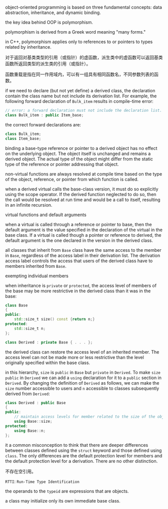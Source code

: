 object-oriented programming is based on three fundamental concepts: data abstraction, inheritance, and dynamic binding.

the key idea behind OOP is polymorphism.

polymorphism is derived from a Greek word meaning "many forms."

in C++, polymorphism applies only to references to or pointers to types related by inheritance.

对于返回对基类类型的引用（或指针）的虚函数，派生类中的虚函数可以返回基类函数所返回类型的派生类的引用（或指针）。

函数重载是指在同一作用域内，可以有一组具有相同函数名，不同参数列表的函数。

if we need to declare (but not yet define) a derived class, the declaration contain the class name but not include its derivation list. For example, the following forward declaration of `Bulk_item` results in compile-time error:

```c++
// error: a forward declaration must not include the declaration list.
class Bulk_item : public Item_base;
```

the correct forward declarations are:

```c++
class Bulk_item;
class Item_base;
```

binding a base-type reference or pointer to a derived object has no effect on the underlying object. The object itself is unchanged and remains a derived object. The actual type of the object might differ from the static type of the reference or pointer addressing that object.

non-virtual functions are always resolved at compile time based on the type of the object, reference, or pointer from which function is called.

when a derived virtual calls the base-class version, it must do so explicitly using the scope operator. If the derived function neglected to do so, then the call would be resolved at run time and would be a call to itself, resulting in an infinite recursion.

virtual functions and default arguments

when a virtual is called through a reference or pointer to base, then the default argument is the value specified in the declaration of the virtual in the base class. If a virtual is called though a pointer or reference to derived, the default argument is the one declared in the version in the derived class.

all classes that inherit from `Base` class have the same access to the member in `Base`, regardless of the access label in their derivation list. The derivation access label controls the access that users of the derived class have to members inherited from `Base`.

exempting individual members

when inheritance is `private` or `protected`, the access level of members of the base may be more restrictive in the derived class than it was in the base:

```c++
class Base
{
public:
    std::size_t size() const {return n;}
protected:
    std::size_t n;
};

class Derived : private Base { . . . };
```

the derived class can restore the access level of an inherited member. The access level can not be made more or less restrictive than the level originally specified within the base class.

in this hierarchy, `size` is `public` in `Base` but `private` in `Derived`. To make `size public` in `Derived` we can add a `using` declaration for it to a `public` section in `Derived`. By changing the definition of `Derived` as follows, we can make the `size` number accessible to users and `n` accessible to classes subsequently derived from `Derived`:

```c++
class Derived : public Base
{
public:
    // maintain access levels for member related to the size of the object
    using Base::size;
protected:
    using Base::n;
};
```

it a common misconception to think that there are deeper differences between classes defined using the `struct` keyword and those defined using `class`. The only differences are the default protection level for members and the default protection level for a derivation. There are no other distinction.

不存在空引用。

`RTTI`: `Run-Time Type Identification`

the operands to the `typeid` are expressions that are objects.

a class may initialize only its own immediate base class.